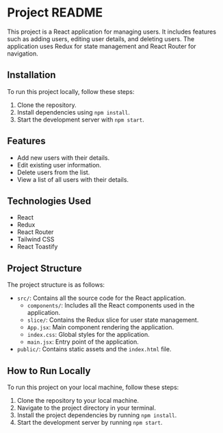 # Project README

This project is a React application for managing users. It includes features such as adding users, editing user details, and deleting users. The application uses Redux for state management and React Router for navigation.

## Installation

To run this project locally, follow these steps:

1. Clone the repository.
2. Install dependencies using `npm install`.
3. Start the development server with `npm start`.

## Features

- Add new users with their details.
- Edit existing user information.
- Delete users from the list.
- View a list of all users with their details.

## Technologies Used

- React
- Redux
- React Router
- Tailwind CSS
- React Toastify

## Project Structure

The project structure is as follows:

- `src/`: Contains all the source code for the React application.
  - `components/`: Includes all the React components used in the application.
  - `slice/`: Contains the Redux slice for user state management.
  - `App.jsx`: Main component rendering the application.
  - `index.css`: Global styles for the application.
  - `main.jsx`: Entry point of the application.
- `public/`: Contains static assets and the `index.html` file.

## How to Run Locally

To run this project on your local machine, follow these steps:

1. Clone the repository to your local machine.
2. Navigate to the project directory in your terminal.
3. Install the project dependencies by running `npm install`.
4. Start the development server by running `npm start`.